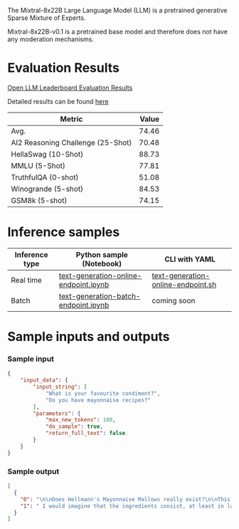 The Mixtral-8x22B Large Language Model (LLM) is a pretrained generative Sparse Mixture of Experts.

Mixtral-8x22B-v0.1 is a pretrained base model and therefore does not have any moderation mechanisms.

# Evaluation Results 
[Open LLM Leaderboard Evaluation Results](https://huggingface.co/spaces/HuggingFaceH4/open_llm_leaderboard)

Detailed results can be found [here](https://huggingface.co/datasets/open-llm-leaderboard/details_mistral-community__Mixtral-8x22B-v0.1)

|             Metric              |Value|
|---------------------------------|----:|
|Avg.                             |74.46|
|AI2 Reasoning Challenge (25-Shot)|70.48|
|HellaSwag (10-Shot)              |88.73|
|MMLU (5-Shot)                    |77.81|
|TruthfulQA (0-shot)              |51.08|
|Winogrande (5-shot)              |84.53|
|GSM8k (5-shot)                   |74.15|



# Inference samples

Inference type|Python sample (Notebook)|CLI with YAML
|--|--|--|
Real time|<a href="https://aka.ms/azureml-infer-online-sdk-text-generation-dolly" target="_blank">text-generation-online-endpoint.ipynb</a>|<a href="https://aka.ms/azureml-infer-online-cli-text-generation-dolly" target="_blank">text-generation-online-endpoint.sh</a>
Batch |<a href="https://aka.ms/azureml-infer-batch-sdk-text-generation" target="_blank">text-generation-batch-endpoint.ipynb</a>| coming soon

# Sample inputs and outputs

### Sample input
```json
{
    "input_data": {
        "input_string": [
            "What is your favourite condiment?",
            "Do you have mayonnaise recipes?"
        ],
        "parameters": {
            "max_new_tokens": 100,
            "do_sample": true,
            "return_full_text": false
        }
    }
}
```

### Sample output
```json
[
  {
    "0": "\n\nDoes Hellmann's Mayonnaise Mallows really exist?\n\nThis Punctuation Day Sign Maker was a playful way to celebrate Punctuation Day and to attempt to get more people involved in enjoyable punctuation practice that was creative. In this activity, learners were presented with a list of over 20 common punctuation or word processing symbols. They chose their favourite and then created a punctuation sign around it.\n\n## Preparation for this Pun",
    "1": " I would imagine that the ingredients consist, at least in large part, of oil and creamy things. Then there are eggs to hold it all together, salt and pepper for taste, and perhaps other flavourings depending on the tradition of any mayonnaise makers who attract your custom. A suitable theory of mayonnaise should surely tell us the function and contribution of these ingredients in a good mayonnaise.\n\nThe distinction between theories and recipes has been a theme in economics and in"
  }
]

```
